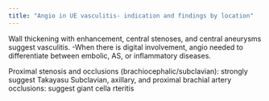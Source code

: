 ```yaml
---
title: "Angio in UE vasculitis- indication and findings by location"
---
```

Wall thickening with enhancement, central stenoses, and central aneurysms suggest vasculitis.
-When there is digital involvement, angio needed to differentiate between embolic, AS, or inflammatory diseases.

Proximal stenosis and occlusions (brachiocephalic/subclavian): strongly suggest Takayasu 
Subclavian, axillary, and proximal brachial artery occlusions: suggest giant cella rteritis

